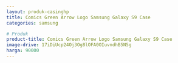 ```yaml
---
layout: produk-casinghp
title: Comics Green Arrow Logo Samsung Galaxy S9 Case
categories: samsung

# Produk
product-title: Comics Green Arrow Logo Samsung Galaxy S9 Case
image-drive: 17iDiUcp24Oj3Og8lOFA0OIuvndhB5N5g
harga: 90000
---
```

